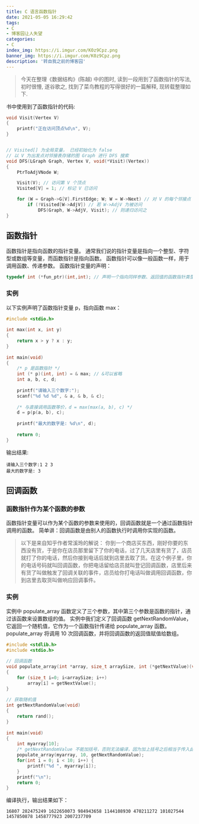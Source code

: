 ```yaml
---
title: C 语言函数指针
date: 2021-05-05 16:29:42
tags:
- C
- 博客园让人失望
categories:
- C
index_img: https://i.imgur.com/K0z9Cpz.png
banner_img: https://i.imgur.com/K0z9Cpz.png
description: '转自我之前的博客园'
---
```


> 今天在整理《数据结构》(陈越) 中的图时, 读到一段用到了函数指针的写法, 初时很懵, 遂谷歌之, 找到了菜鸟教程的写得很好的一篇解释, 现转载整理如下.

书中使用到了函数指针的代码:

```c
void Visit(Vertex V)
{
    printf("正在访问顶点%d\n", V);
}


// Visited[] 为全局变量， 已经初始化为 false
// 以 V 为出发点对邻接表存储的图 Graph 进行 DFS 搜索
void DFS(LGraph Graph, Vertex V, void(*Visit)(Vertex))
{
    PtrToAdjVNode W;

    Visit(V); // 访问第 V 个顶点
    Visited[V] = 1; // 标记 V 已访问

    for (W = Graph->G[V].FirstEdge; W; W = W->Next) // 对 V 的每个邻接点 W->AdjV
        if (!Visited[W->AdjV]) // 若 W->AdjV 为被访问
            DFS(Graph, W->AdjV, Visit); // 则递归访问之
}
```

## 函数指针

函数指针是指向函数的指针变量。
通常我们说的指针变量是指向一个整型、字符型或数组等变量，而函数指针是指向函数。
函数指针可以像一般函数一样，用于调用函数、传递参数。
函数指针变量的声明：

```c
typedef int (*fun_ptr)(int,int); // 声明一个指向同样参数、返回值的函数指针类型
```

### 实例

以下实例声明了函数指针变量 p，指向函数 max：

```c
#include <stdio.h>
 
int max(int x, int y)
{
    return x > y ? x : y;
}
 
int main(void)
{
    /* p 是函数指针 */
    int (* p)(int, int) = & max; // &可以省略
    int a, b, c, d;
 
    printf("请输入三个数字:");
    scanf("%d %d %d", & a, & b, & c);
 
    /* 与直接调用函数等价，d = max(max(a, b), c) */
    d = p(p(a, b), c); 
 
    printf("最大的数字是: %d\n", d);
 
    return 0;
}
```

输出结果:

```
请输入三个数字:1 2 3
最大的数字是: 3
```

## 回调函数

### 函数指针作为某个函数的参数

函数指针变量可以作为某个函数的参数来使用的，回调函数就是一个通过函数指针调用的函数。
简单讲：回调函数是由别人的函数执行时调用你实现的函数。

> 以下是来自知乎作者常溪玲的解说：
你到一个商店买东西，刚好你要的东西没有货，于是你在店员那里留下了你的电话，过了几天店里有货了，店员就打了你的电话，然后你接到电话后就到店里去取了货。在这个例子里，你的电话号码就叫回调函数，你把电话留给店员就叫登记回调函数，店里后来有货了叫做触发了回调关联的事件，店员给你打电话叫做调用回调函数，你到店里去取货叫做响应回调事件。

### 实例

实例中 populate_array 函数定义了三个参数，其中第三个参数是函数的指针，通过该函数来设置数组的值。
实例中我们定义了回调函数 getNextRandomValue，它返回一个随机值，它作为一个函数指针传递给 populate_array 函数。
populate_array 将调用 10 次回调函数，并将回调函数的返回值赋值给数组。

```c
#include <stdlib.h>  
#include <stdio.h>
 
// 回调函数
void populate_array(int *array, size_t arraySize, int (*getNextValue)(void))
{
    for (size_t i=0; i<arraySize; i++)
        array[i] = getNextValue();
}
 
// 获取随机值
int getNextRandomValue(void)
{
    return rand();
}
 
int main(void)
{
    int myarray[10];
    /* getNextRandomValue 不能加括号，否则无法编译，因为加上括号之后相当于传入此参数时传入了 int , 而不是函数指针*/
    populate_array(myarray, 10, getNextRandomValue);
    for(int i = 0; i < 10; i++) {
        printf("%d ", myarray[i]);
    }
    printf("\n");
    return 0;
}
```

编译执行，输出结果如下：

```
16807 282475249 1622650073 984943658 1144108930 470211272 101027544 1457850878 1458777923 2007237709 
```
